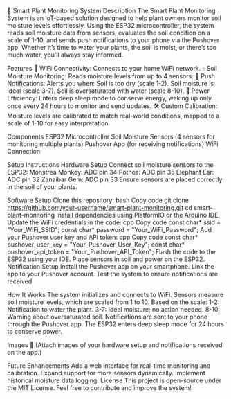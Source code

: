 🌱 Smart Plant Monitoring System
Description
The Smart Plant Monitoring System is an IoT-based solution designed to help plant owners monitor soil moisture levels effortlessly. Using the ESP32 microcontroller, the system reads soil moisture data from sensors, evaluates the soil condition on a scale of 1-10, and sends push notifications to your phone via the Pushover app. Whether it’s time to water your plants, the soil is moist, or there’s too much water, you’ll always stay informed.

Features
📡 WiFi Connectivity: Connects to your home WiFi network.
💧 Soil Moisture Monitoring: Reads moisture levels from up to 4 sensors.
📱 Push Notifications: Alerts you when:
Soil is too dry (scale 1-2).
Soil moisture is ideal (scale 3-7).
Soil is oversaturated with water (scale 8-10).
🔋 Power Efficiency: Enters deep sleep mode to conserve energy, waking up only once every 24 hours to monitor and send updates.
🛠️ Custom Calibration: Moisture levels are calibrated to match real-world conditions, mapped to a scale of 1-10 for easy interpretation.

Components
ESP32 Microcontroller
Soil Moisture Sensors (4 sensors for monitoring multiple plants)
Pushover App (for receiving notifications)
WiFi Connection

Setup Instructions
Hardware Setup
Connect soil moisture sensors to the ESP32:
Monstrea Monkey: ADC pin 34
Pothos: ADC pin 35
Elephant Ear: ADC pin 32
Zanzibar Gem: ADC pin 33
Ensure sensors are placed correctly in the soil of your plants.

Software Setup
Clone this repository:
bash
Copy code
git clone https://github.com/your-username/smart-plant-monitoring.git
cd smart-plant-monitoring
Install dependencies using PlatformIO or the Arduino IDE.
Update the WiFi credentials in the code:
cpp
Copy code
const char* ssid = "Your_WiFi_SSID";
const char* password = "Your_WiFi_Password";
Add your Pushover user key and API token:
cpp
Copy code
const char* pushover_user_key = "Your_Pushover_User_Key";
const char* pushover_api_token = "Your_Pushover_API_Token";
Flash the code to the ESP32 using your IDE.
Place sensors in soil and power on the ESP32.
Notification Setup
Install the Pushover app on your smartphone.
Link the app to your Pushover account.
Test the system to ensure notifications are received.

How It Works
The system initializes and connects to WiFi.
Sensors measure soil moisture levels, which are scaled from 1 to 10.
Based on the scale:
1-2: Notification to water the plant.
3-7: Ideal moisture; no action needed.
8-10: Warning about oversaturated soil.
Notifications are sent to your phone through the Pushover app.
The ESP32 enters deep sleep mode for 24 hours to conserve power.

Images
📸 (Attach images of your hardware setup and notifications received on the app.)

Future Enhancements
Add a web interface for real-time monitoring and calibration.
Expand support for more sensors dynamically.
Implement historical moisture data logging.
License
This project is open-source under the MIT License. Feel free to contribute and improve the system!
